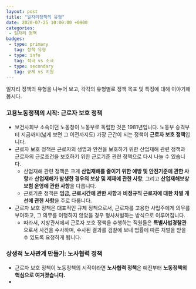 ```yaml
---
layout: post
title: "일자리정책의 유형"
date: 2020-07-25 10:00:00 +0900
categories: 
 - 일자리 정책
badges:
 - type: primary
   tag: 정책 유형
 - type: info
   tag: 적극 vs 소극
 - type: secondary
   tag: 규제 vs 지원
---
```


일자리 정책의 유형을 나누어 보고, 각각의 유형별로 정책 목표 및 특징에 대해 이야기해 봅시다.

<!--more-->

### **고용노동정책의 시작: 근로자 보호 정책**

- 보건사회부 소속이던 노동청이 노동부로 독립한 것은 1981년입니다. 노동부 승격부터 지금까지(넓게 보면 그 이전까지도) 가장 근간이 되는 정책이 **근로자 보호 정책**입니다.
- 근로자 보호 정책은 근로자의 생명과 안전을 보호하기 위한 산업재해 관련 정책과 근로자의 근로조건을 보호하기 위한 근로기준 관련 정책으로 다시 나눌 수 있습니다.
  - 산업재해 관련 정책은 크게 **산업재해를 줄이기 위한 예방 및 안전기준에 관한 사항**과 **산업재해가 발생한 경우의 보상 및 제재에 관한 사항**, 그리고 **산업재해보상보험 운영에 관한 사항**을 다룹니다.
  - 근로기준 정책은 **임금, 근로시간에 관한 사항**과 **비정규직 근로자에 대한 차별 개선에 관한 사항**을 주로 다룹니다.
- 근로자 보호 정책은 대표적인 규제 정책으로서, 근로자를 고용한 사업주에게 의무를 부여하고, 그 의무를 이행하지 않았을 경우 형사처벌하는 방식으로 이루어집니다.
  - 따라서, 지방관서에서 근로자 보호 정책을 수행하는 직원들은 **특별사법경찰관**으로서 사건을 수사하며, 수사된 결과를 검찰에 보내 법률에 따른 처벌을 받을 수 있도록 요청하게 됩니다.
  
### **상생적 노사관계 만들기: 노사협력 정책**
- 근로자 보호 정책이 노동정책의 시작이라면 **노사협력 정책**은 예전부터 **노동정책의 핵심으로 여겨졌습니다.**
- 
